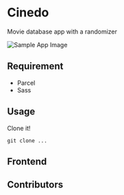 # Cinedo

Movie database app with a randomizer

![Sample App Image]()

## Requirement

- Parcel
- Sass

## Usage

Clone it!

```
git clone ...
```

## Frontend

## Contributors
